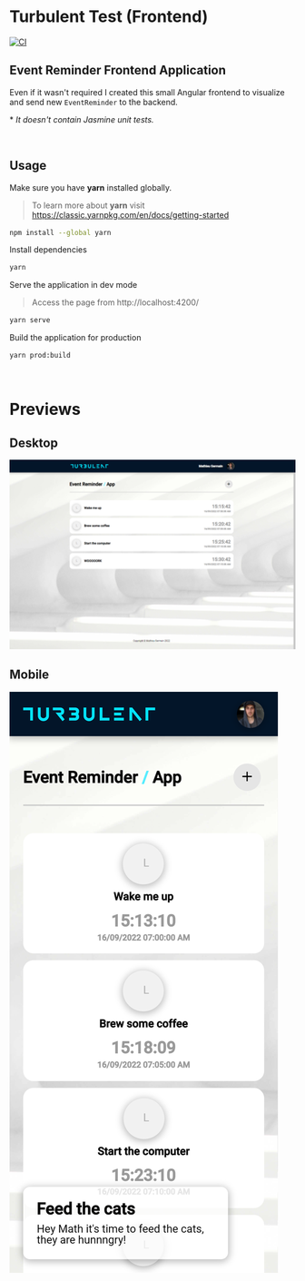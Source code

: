 # Turbulent Test (Frontend)

[![CI](https://github.com/MathieuGermain/turbulent-test/actions/workflows/frontend-ci.yml/badge.svg)](https://github.com/MathieuGermain/turbulent-test/actions/workflows/frontend-ci.yml)

## Event Reminder Frontend Application
Even if it wasn't required I created this small Angular frontend to visualize and send new `EventReminder` to the backend.

\* *It doesn't contain Jasmine unit tests.*

<br>

## Usage

Make sure you have **yarn** installed globally.
> To learn more about **yarn** visit https://classic.yarnpkg.com/en/docs/getting-started
```bash
npm install --global yarn
```

Install dependencies
```bash
yarn
```

Serve the application in dev mode
> Access the page from http://localhost:4200/
```bash
yarn serve
```

Build the application for production
```bash
yarn prod:build
```

<br>

# Previews

## Desktop
![Preview 1](../.github/images/front-end-preview-1.png)

## Mobile
![Preview 2](../.github/images/front-end-preview-2.png)
